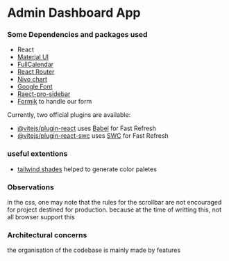 # Admin Dashboard App

### Some Dependencies and packages used

- React
- [Material UI](https://mui.com/)
- [FullCalendar](https://fullcalendar.io/docs/react)
- [React Router](https://reactrouter.com/en/main)
- [Nivo chart](https://nivo.rocks/)
- [Google Font](https://fonts.google.com/specimen/Source+Sans+3?query=source+)
- [Raect-pro-sidebar](https://www.npmjs.com/package/react-pro-sidebar)
- [Formik](https://formik.org/) to handle our form

Currently, two official plugins are available:

- [@vitejs/plugin-react](https://github.com/vitejs/vite-plugin-react/blob/main/packages/plugin-react/README.md) uses [Babel](https://babeljs.io/) for Fast Refresh
- [@vitejs/plugin-react-swc](https://github.com/vitejs/vite-plugin-react-swc) uses [SWC](https://swc.rs/) for Fast Refresh

### useful extentions

- [tailwind shades](https://github.com/bourhaouta/vscode-tailwindshades) helped to generate color paletes

### Observations

in the css, one may note that the rules for the scrollbar are not encouraged for project destined for production. because at the time of writting this, not all browser support this

### Architectural concerns

the organisation of the codebase is mainly made by features
